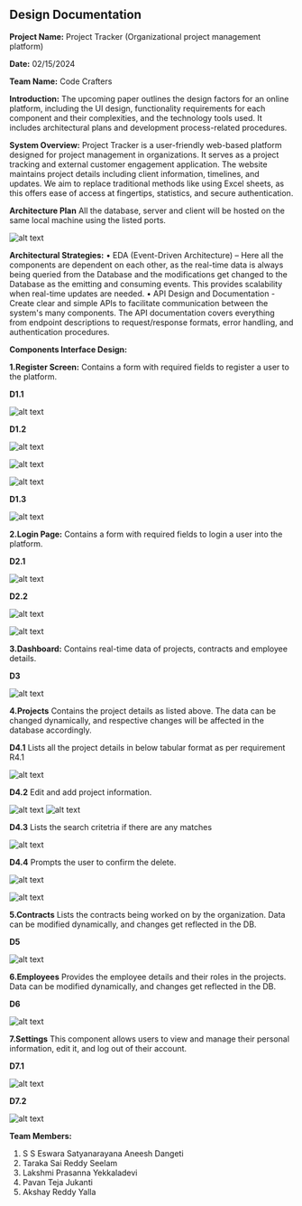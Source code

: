## Design Documentation

**Project Name:** Project Tracker (Organizational project management platform)

**Date:** 02/15/2024 

**Team Name:** Code Crafters


**Introduction:**
    The upcoming paper outlines the design factors for an online platform, including the UI design, functionality requirements for each component and their complexities, and the technology tools used. It includes architectural plans and development process-related procedures.

**System Overview:**
    Project Tracker is a user-friendly web-based platform designed for project management in organizations. It serves as a project tracking and external customer engagement application. The website maintains project details including client information, timelines, and updates. We aim to replace traditional methods like using Excel sheets, as this offers ease of access at fingertips, statistics, and secure authentication.

**Architecture Plan**
    All the database, server and client will be hosted on the same local machine using the listed ports.

   ![alt text](<Architectural Plan.png>)



**Architectural Strategies:**
    • EDA (Event-Driven Architecture) – Here all the components are dependent on each other, as the real-time data is always being queried from the Database and the modifications get changed to the Database as the emitting and consuming events. This provides scalability when real-time updates are needed.
    • API Design and Documentation - Create clear and simple APIs to facilitate communication between the system's many components. The API documentation covers everything from endpoint descriptions to request/response formats, error handling, and authentication procedures.


**Components Interface Design:**

    
**1.Register Screen:** Contains a form with required fields to register a user to the platform.


**D1.1** 

![alt text](<Register Form.png>)


**D1.2** 

![alt text](<Regiter Form Validation-1.png>) 

![alt text](<Regiter Form Validation-2.png>)

![alt text](<Regiter Form Validation-3.png>)


**D1.3**

![alt text](<Register Form Security.png>)


**2.Login Page:** Contains a form with required fields to login a user into the platform.

**D2.1** 

![alt text](<Login Form.png>)


**D2.2**

![alt text](<Login Form Validation-1.png>) 

![alt text](<Login Form Validation-2.png>)


**3.Dashboard:** Contains real-time data of projects, contracts and employee details.

**D3**

![alt text](dashboard.png)


**4.Projects** Contains the project details as listed above. The data can be changed dynamically, and respective changes will be affected in the database accordingly.

**D4.1** Lists all the project details in below tabular format as per requirement R4.1

![alt text](projects.png)

**D4.2** Edit and add project information.

![alt text](<Add project information.png>)
![alt text](<Edit Project Information.png>)

**D4.3** Lists the search critetria if there are any matches

![alt text](search.jpg)

**D4.4** Prompts the user to confirm the delete.

![alt text](Delete.jpg)

![alt text](<item deleted.jpg>)

**5.Contracts** Lists the contracts being worked on by the organization. Data can be modified dynamically, and changes get reflected in the DB.

**D5**

![alt text](contracts.png)


**6.Employees** Provides the employee details and their roles in the projects. Data can be modified dynamically, and changes get reflected in the DB.


**D6**

![alt text](employees.png)


**7.Settings** This component allows users to view and manage their personal information, edit it, and log out of their account.

**D7.1**

![alt text](<user settings.png>)

**D7.2**

![alt text](<edit user.png>)


**Team Members:**
1.	S S Eswara Satyanarayana Aneesh Dangeti
2.	Taraka Sai Reddy Seelam
3.	Lakshmi Prasanna Yekkaladevi
4.	Pavan Teja Jukanti
5.	Akshay Reddy Yalla
